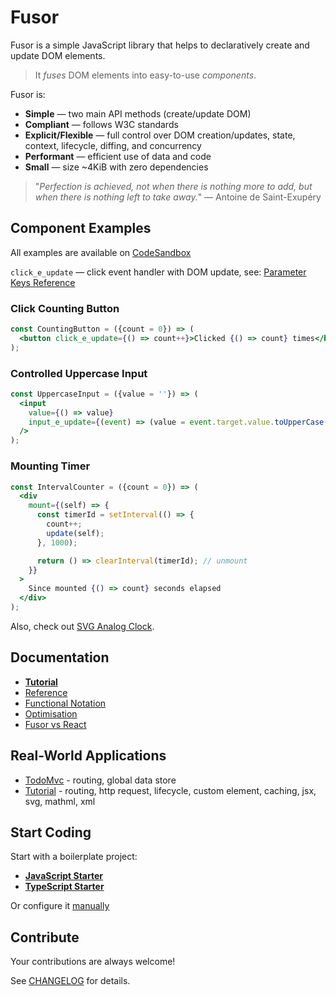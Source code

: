 # Fusor

Fusor is a simple JavaScript library that helps to declaratively create and update DOM elements.

> It _fuses_ DOM elements into easy-to-use _components_.

Fusor is:

- **Simple** ― two main API methods (create/update DOM)
- **Compliant** ― follows W3C standards
- **Explicit/Flexible** ― full control over DOM creation/updates, state, context, lifecycle, diffing, and concurrency
- **Performant** ― efficient use of data and code
- **Small** ― size ~4KiB with zero dependencies

> "_Perfection is achieved, not when there is nothing more to add, but when there is nothing left to take away._" ― Antoine de Saint-Exupéry

## Component Examples

All examples are available on [CodeSandbox](https://codesandbox.io/p/sandbox/4m7r37?file=%2Fsrc%2Fapp.jsx)

`click_e_update` ― click event handler with DOM update, see: [Parameter Keys Reference](docs/reference.md#parameter-keys)

### Click Counting Button

```jsx
const CountingButton = ({count = 0}) => (
  <button click_e_update={() => count++}>Clicked {() => count} times</button>
);
```

### Controlled Uppercase Input

```jsx
const UppercaseInput = ({value = ''}) => (
  <input
    value={() => value}
    input_e_update={(event) => (value = event.target.value.toUpperCase())}
  />
);
```

### Mounting Timer

```jsx
const IntervalCounter = ({count = 0}) => (
  <div
    mount={(self) => {
      const timerId = setInterval(() => {
        count++;
        update(self);
      }, 1000);

      return () => clearInterval(timerId); // unmount
    }}
  >
    Since mounted {() => count} seconds elapsed
  </div>
);
```

<!-- ### Routing

```tsx
import {getRoute, Route, mountRoute} from '../share/route';
export const RouteLink = (title: string, route: Route) =>
  a(
    {
      href: `#${route}`,
      class: () => clsx(getRoute() === route && 'selected'),
      mount: mountRoute,
    },
    title,
  );
``` -->

Also, check out [SVG Analog Clock](https://codesandbox.io/p/sandbox/fusor-analog-clock-jsx-hqs5x9?file=%2Fsrc%2Findex.tsx).

## Documentation

- [**Tutorial**](docs/tutorial.md)
- [Reference](docs/reference.md)
- [Functional Notation](docs/functional-notation.md)
- [Optimisation](docs/optimisation.md)
- [Fusor vs React](docs/fusor-vs-react.md)

## Real-World Applications

- [TodoMvc](https://github.com/fusorjs/todomvc) - routing, global data store
- [Tutorial](https://github.com/fusorjs/tutorial) - routing, http request, lifecycle, custom element, caching, jsx, svg, mathml, xml

## Start Coding

Start with a boilerplate project:

- [**JavaScript Starter**](https://github.com/fusorjs/dom-starter-jsx-webpack)
- [**TypeScript Starter**](https://github.com/fusorjs/dom-starter-tsx-webpack)

Or configure it [manually](docs/reference.md#install)

## Contribute

Your contributions are always welcome!

See [CHANGELOG](CHANGELOG.md) for details.
